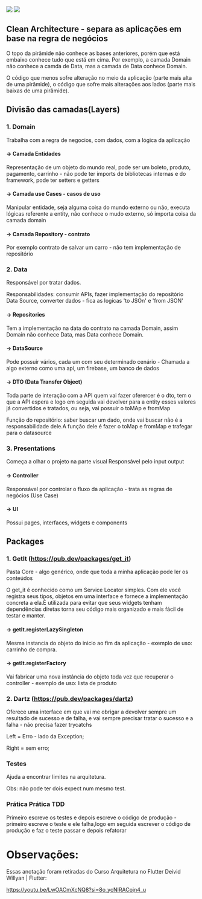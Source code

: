 <img src= "https://programmingideaswithjake.files.wordpress.com/2022/12/untitled.png"/>
<img src="https://files.speakerdeck.com/presentations/0f0a5c2ac0e54122af3d28635121f104/slide_23.jpg"/>

## Clean Architecture - separa as aplicações em base na regra de negócios
O topo da pirâmide não conhece as bases anteriores, porém que está embaixo conhece tudo que está em cima.
Por exemplo, a camada  Domain não conhece a camda de Data, mas a camada de Data conhece Domain.

O código que menos sofre alteração no meio da aplicação (parte mais alta de uma pirâmide), o código que sofre mais alterações aos lados (parte mais baixas de uma pirâmide).


## Divisão das camadas(Layers)

### 1. Domain
Trabalha com a regra de negocios, com dados, com a lógica da aplicação

#### -> Camada Entidades
 Representação de um objeto do mundo real, pode ser um boleto, produto, pagamento, carrinho - não pode ter imports de bibliotecas internas e do framework, pode ter setters e getters
#### -> Camada use Cases - casos de uso 
 Manipular entidade, seja alguma coisa do mundo externo ou não, executa lógicas referente a entity, não conhece o mudo externo, só importa coisa da camada domain
#### -> Camada Repository - contrato 
 Por exemplo contrato de salvar um carro - não tem implementação de repositório

### 2. Data
 Responsável por tratar dados.
 
 Responsabilidades: consumir APIs, fazer implementação do repositório Data Source, converter dados - fica as logicas 'to JSOn' e 'from JSON'

#### -> Repositories 
  Tem a implementação na data do contrato na camada Domain, assim Domain não conhece Data, mas Data conhece Domain.

#### -> DataSource 
  Pode possuir vários, cada um com seu determinado cenário - Chamada a algo externo como uma api, um firebase, um banco de dados
  
#### -> DTO (Data Transfer Object)

 Toda parte de interação com a API quem vai fazer oferercer é o dto, tem o que a API espera e logo em seguida vai devolver para a entity esses valores já convertidos e tratados, ou seja,  vai possuir o toMAp e fromMap

Função do repositório: saber buscar um dado, onde vai buscar não é a responsabilidade dele.A função dele é fazer o toMap e fromMap e trafegar para o datasource


### 3. Presentations
  Começa a olhar o projeto na parte visual
  Responsável pelo input output 

#### -> Controller 
Responsável por controlar o fluxo da aplicação - trata as regras de negócios (Use Case)

#### -> UI 
Possui pages, interfaces, widgets e components


## Packages

### 1. GetIt (https://pub.dev/packages/get_it)

Pasta Core - algo genérico, onde que toda a minha aplicação pode ler os conteúdos

O get_it é conhecido como um Service Locator simples. Com ele você registra seus tipos, objetos em uma interface  e fornece a implementação concreta a ela.È utilizada para evitar que seus widgets tenham dependências diretas torna seu código mais organizado e mais fácil de testar e manter. 


#### -> getIt.registerLazySingleton
Mesma instancia do objeto do inicio ao fim da aplicação - exemplo de uso:  carrinho de compra.

#### -> getIt.registerFactory
Vai fabricar uma nova instância do objeto toda vez que recuperar o controller - exemplo de uso: lista de produto

### 2. Dartz (https://pub.dev/packages/dartz)

Oferece uma interface em que vai me obrigar a devolver sempre um resultado de sucesso e de falha, e vai sempre precisar tratar o sucesso e a falha - não precisa fazer trycatchs

Left = Erro - lado da Exception;

Right = sem erro;

### Testes
Ajuda a encontrar limites na arquitetura.

Obs: não pode ter dois expect num mesmo test.


### Prática Prática TDD
Primeiro escreve os testes e depois escreve o código de produção - primeiro escreve o teste e ele falha,logo em seguida escrever o código de produção e faz o teste passar e depois refatorar


# Observações:
Essas anotação foram retiradas do Curso Arquitetura no Flutter Deivid Willyan | Flutter:

https://youtu.be/LwOACmXcNQ8?si=8o_ycNIRACojn4_u



  



